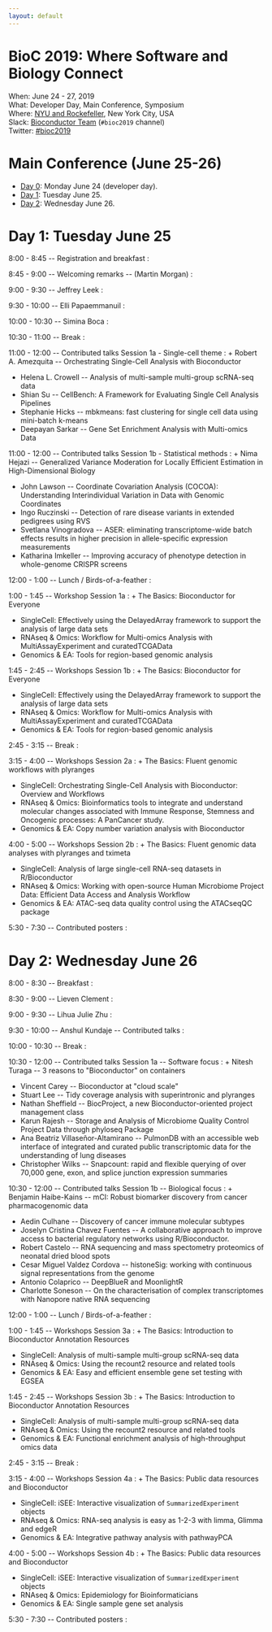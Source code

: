 ```yaml
---
layout: default
---
```


# BioC 2019: Where Software and Biology Connect

When: June 24 - 27, 2019<br />
What: Developer Day, Main Conference, Symposium<br />
Where: [NYU and Rockefeller][venue], New York City, USA<br />
Slack: [Bioconductor Team][] (`#bioc2019` channel)<br />
Twitter: [#bioc2019][tweet]<br />

[tweet]: https://twitter.com/hashtag/bioc2019?f=tweets
[venue]: ./travel-accommodations
[Bioconductor Team]: https://bioc-community.herokuapp.com/


# Main Conference (June 25-26)
* [Day 0][0]: Monday June 24 (developer day).
* [Day 1](#day-1-tuesday-june-25): Tuesday June 25.
* [Day 2](#day-2-wednesday-june-26): Wednesday June 26.

[0]: https://bioc2019.bioconductor.org/schedule-developer-day

# Day 1: Tuesday June 25

<!--
Logistics:

- Start your [course AMI][]
- Join the [bioc-community slack][]
-->

[course AMI]: https://courses.bioconductor.org
[bioc-community slack]: https://bioc-community.herokuapp.com/

8:00 - 8:45 -- Registration and breakfast
: 

8:45 - 9:00 -- Welcoming remarks -- (Martin Morgan)
: 

9:00 - 9:30 -- Jeffrey Leek
: 

9:30 - 10:00 -- Elli Papaemmanuil
: 

10:00 - 10:30  -- Simina Boca
: 

10:30 - 11:00 -- Break
: 

11:00 - 12:00 -- Contributed talks Session 1a - Single-cell theme
: + Robert A. Amezquita -- Orchestrating Single-Cell Analysis with Bioconductor
  + Helena L. Crowell -- Analysis of multi-sample multi-group scRNA-seq data
  + Shian Su -- CellBench: A Framework for Evaluating Single Cell Analysis Pipelines
  + Stephanie Hicks -- mbkmeans: fast clustering for single cell data using mini-batch k-means
  + Deepayan Sarkar -- Gene Set Enrichment Analysis with Multi-omics Data

11:00 - 12:00 -- Contributed talks Session 1b - Statistical methods
: + Nima Hejazi -- Generalized Variance Moderation for Locally Efficient Estimation in High-Dimensional Biology
  + John Lawson -- Coordinate Covariation Analysis (COCOA): Understanding Interindividual Variation in Data with Genomic Coordinates
  + Ingo Ruczinski -- Detection of rare disease variants in extended pedigrees using RVS
  + Svetlana Vinogradova -- ASER: eliminating transcriptome-wide batch effects results in higher precision in allele-specific expression measurements
  + Katharina Imkeller -- Improving accuracy of phenotype detection in whole-genome CRISPR screens

12:00 - 1:00 -- Lunch / Birds-of-a-feather
: 

1:00 - 1:45 --  Workshop Session 1a
: + The Basics: Bioconductor for Everyone
  + SingleCell: Effectively using the DelayedArray framework to support the analysis of large data sets
  + RNAseq & Omics: Workflow for Multi-omics Analysis with MultiAssayExperiment and curatedTCGAData
  + Genomics & EA: Tools for region-based genomic analysis

1:45 - 2:45 --  Workshops Session 1b
: + The Basics: Bioconductor for Everyone
  + SingleCell: Effectively using the DelayedArray framework to support the analysis of large data sets
  + RNAseq & Omics: Workflow for Multi-omics Analysis with MultiAssayExperiment and curatedTCGAData
  + Genomics & EA: Tools for region-based genomic analysis

2:45 - 3:15 -- Break
: 

3:15 - 4:00 --  Workshops Session 2a
: + The Basics: Fluent genomic workflows with plyranges
  + SingleCell: Orchestrating Single-Cell Analysis with Bioconductor: Overview and Workflows
  + RNAseq & Omics: Bioinformatics tools to integrate and understand molecular changes associated with Immune Response, Stemness and Oncogenic processes: A PanCancer study.
  + Genomics & EA: Copy number variation analysis with Bioconductor

4:00 - 5:00 --  Workshops Session 2b
: + The Basics: Fluent genomic data analyses with plyranges and tximeta
  + SingleCell: Analysis of large single-cell RNA-seq datasets in R/Bioconductor
  + RNAseq & Omics: Working with open-source Human Microbiome Project Data: Efficient Data Access and Analysis Workflow
  + Genomics & EA: ATAC-seq data quality control using the ATACseqQC package

5:30 - 7:30 -- Contributed posters
: 

# Day 2: Wednesday June 26

8:00 - 8:30 -- Breakfast
: 

8:30 - 9:00 -- Lieven Clement
: 

9:00 - 9:30 -- Lihua Julie Zhu
: 

9:30 - 10:00 -- Anshul Kundaje --  Contributed talks
: 

10:00 - 10:30 -- Break
: 

10:30 - 12:00  --  Contributed talks Session 1a -- Software focus
: + Nitesh Turaga -- 3 reasons to "Bioconductor" on containers
  + Vincent Carey -- Bioconductor at "cloud scale"
  + Stuart Lee -- Tidy coverage analysis with superintronic and plyranges
  + Nathan Sheffield -- BiocProject, a new Bioconductor-oriented project management class
  + Karun Rajesh -- Storage and Analysis of Microbiome Quality Control Project Data through phyloseq Package
  + Ana Beatriz Villaseñor-Altamirano -- PulmonDB with an accessible web interface of integrated and curated public transcriptomic data for the understanding of lung diseases
  + Christopher Wilks -- Snapcount: rapid and flexible querying of over 70,000 gene, exon, and splice junction expression summaries

10:30 - 12:00  --  Contributed talks Session 1b -- Biological focus
: + Benjamin Haibe-Kains -- mCI: Robust biomarker discovery from cancer pharmacogenomic data
  + Aedin Culhane -- Discovery of cancer immune molecular subtypes
  + Joselyn Cristina Chavez Fuentes -- A collaborative approach to improve access to bacterial regulatory networks using R/Bioconductor.
  + Robert Castelo -- RNA sequencing and mass spectometry proteomics of neonatal dried blood spots
  + Cesar Miguel Valdez Cordova -- histoneSig: working with continuous signal representations from the genome
  + Antonio Colaprico -- DeepBlueR and MoonlightR
  + Charlotte Soneson -- On the characterisation of complex transcriptomes with Nanopore native RNA sequencing

12:00 - 1:00 -- Lunch / Birds-of-a-feather
: 

1:00 - 1:45 -- Workshops Session 3a
: + The Basics: Introduction to Bioconductor Annotation Resources
  + SingleCell: Analysis of multi-sample multi-group scRNA-seq data
  + RNAseq & Omics: Using the recount2 resource and related tools
  + Genomics & EA: Easy and efficient ensemble gene set testing with EGSEA

1:45 - 2:45 -- Workshops Session 3b
: + The Basics: Introduction to Bioconductor Annotation Resources
  + SingleCell: Analysis of multi-sample multi-group scRNA-seq data
  + RNAseq & Omics: Using the recount2 resource and related tools
  + Genomics & EA: Functional enrichment analysis of high-throughput omics data

2:45 - 3:15 -- Break
: 

3:15 - 4:00 -- Workshops Session 4a
: + The Basics: Public data resources and Bioconductor
  + SingleCell: iSEE: Interactive visualization of `SummarizedExperiment` objects
  + RNAseq & Omics: RNA-seq analysis is easy as 1-2-3 with limma, Glimma and edgeR
  + Genomics & EA: Integrative pathway analysis with pathwayPCA

4:00 - 5:00 -- Workshops Session 4b
: + The Basics: Public data resources and Bioconductor
  + SingleCell: iSEE: Interactive visualization of `SummarizedExperiment` objects
  + RNAseq & Omics: Epidemiology for Bioinformaticians
  + Genomics & EA: Single sample gene set analysis

5:30 - 7:30 -- Contributed posters
: 
